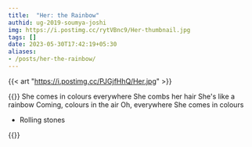 ```yaml
---
title:  "Her: the Rainbow"
authid: ug-2019-soumya-joshi
img: https://i.postimg.cc/rytVBnc9/Her-thumbnail.jpg
tags: []
date: 2023-05-30T17:42:19+05:30
aliases:
- /posts/her-the-rainbow/
---
```


{{< art "https://i.postimg.cc/PJGjfHhQ/Her.jpg" >}}

{{<quote>}}
She comes in colours everywhere
She combs her hair
She's like a rainbow
Coming, colours in the air
Oh, everywhere
She comes in colours
- Rolling stones

{{</quote>}}